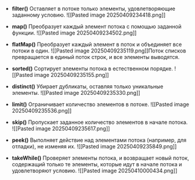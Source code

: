 
- **filter()**
Оставляет в потоке только элементы, удовлетворяющие заданному условию.
![[Pasted image 20250409234418.png]]


- **map()**
Преобразует каждый элемент потока с помощью заданной функции.
![[Pasted image 20250409234502.png]]

- **flatMap()**
Преобразует каждый элемент в поток и объединяет все потоки в один.
![[Pasted image 20250409235119.png]]Поток списков превращается в единый поток строк, и все элементы выводятся.

- **sorted()**
Сортирует элементы потока в естественном порядке.
![[Pasted image 20250409235155.png]]

- **distinct()**
Убирает дубликаты, оставляя только уникальные элементы.
![[Pasted image 20250409235330.png]]


- **limit()**
Ограничивает количество элементов в потоке.
![[Pasted image 20250409235536.png]]

- **skip()**
Пропускает заданное количество элементов в начале потока.
![[Pasted image 20250409235617.png]]

- **peek()**
Выполняет действие над элементами потока (например, для отладки), не изменяя их.
![[Pasted image 20250409235849.png]]

- **takeWhile()**
Проверяет элементы потока, и возвращает новый поток, содержащий только те элементы, которые идут в начале потока и удовлетворяют условию.
![[Pasted image 20250410000434.png]]